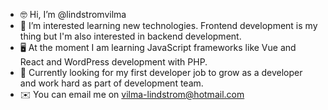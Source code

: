 - 🤓 Hi, I’m @lindstromvilma
- 🧠 I’m interested learning new technologies. Frontend development is my thing but I'm also interested in backend development.
- 🖥️ At the moment I am learning JavaScript frameworks like Vue and React and WordPress development with PHP.
- 🤝 Currently looking for my first developer job to grow as a developer and work hard as part of development team.
- ✉️ You can email me on vilma-lindstrom@hotmail.com

<!---
lindstromvilma/lindstromvilma is a ✨ special ✨ repository because its `README.md` (this file) appears on your GitHub profile.
You can click the Preview link to take a look at your changes.
--->
